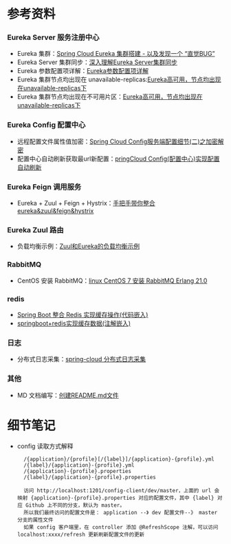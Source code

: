 参考资料
====  

### Eureka Server 服务注册中心   
* Eureka 集群：[Spring Cloud Eureka 集群搭建 - 以及发现一个 “直觉BUG”](https://www.cnblogs.com/hfultrastrong/p/8549590.html)
* Eureka Server 集群同步：[深入理解Eureka Server集群同步](https://www.jianshu.com/p/b8c614c442e0)
* Eureka 参数配置项详解：[Eureka参数配置项详解](https://blog.csdn.net/qq_33594101/article/details/80430947)
* Eureka 集群节点均出现在 unavailable-replicas:[Eureka高可用，节点均出现在unavailable-replicas下](https://www.jianshu.com/p/59c54ccc6ba6)
* Eureka 集群节点均出现在不可用片区：[Eureka高可用，节点均出现在unavailable-replicas下](https://www.jianshu.com/p/59c54ccc6ba6)

### Eureka Config 配置中心
* 远程配置文件属性值加密：[Spring Cloud Config服务端配置细节(二)之加密解密](https://segmentfault.com/a/1190000011680775)
* 配置中心自动刷新获取最url新配置：[pringCloud Config(配置中心)实现配置自动刷新](https://blog.csdn.net/wtdm_160604/article/details/83720391)

### Eureka Feign 调用服务
* Eureka + Zuul + Feign + Hystrix：[手把手带你整合eureka&zuul&feign&hystrix](https://www.jianshu.com/p/cab8f83b0f0e)

### Eureka Zuul 路由
* 负载均衡示例：[Zuul和Eureka的负载均衡示例](https://www.jianshu.com/p/c93b285ce32e)

### RabbitMQ 
* CentOS 安装 RabbitMQ：[linux CentOS 7 安装 RabbitMQ Erlang 21.0](https://blog.51cto.com/hequan/2120565)


### redis
* [Spring Boot 整合 Redis 实现缓存操作(代码嵌入)](https://www.cnblogs.com/Alandre/p/6713769.html) 
* [springboot+redis实现缓存数据(注解嵌入)](https://www.cnblogs.com/hhhshct/p/9002648.html)

### 日志
* 分布式日志采集：[spring-cloud 分布式日志采集](https://blog.csdn.net/guduyishuai/article/details/79228306)


### 其他
* MD 文档编写：[创建README.md文件](https://blog.csdn.net/zhao_jing_bo/article/details/68063070)




细节笔记
====
* config 读取方式解释

        /{application}/{profile}[/{label}]/{application}-{profile}.yml
        /{label}/{application}-{profile}.yml
        /{application}-{profile}.properties
        /{label}/{application}-{profile}.properties
        
        访问 http://localhost:1201/config-client/dev/master，上面的 url 会映射 {application}-{profile}.properties 对应的配置文件，其中 {label} 对应 Github 上不同的分支，默认为 master。
        所以我们最终访问的配置文件是： application --》 dev 配置文件--》 master 分支的属性文件
        如果 config 客户端里，在 controller 添加 @RefreshScope 注解，可以访问 localhost:xxxx/refresh 更新刷新配置文件的更新
        